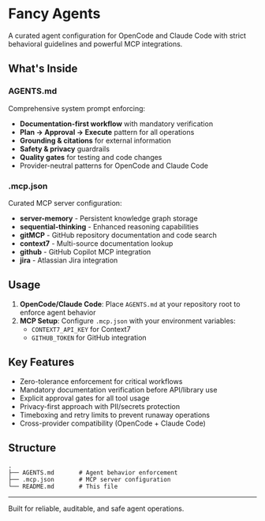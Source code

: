 # Fancy Agents

A curated agent configuration for OpenCode and Claude Code with strict behavioral guidelines and powerful MCP integrations.

## What's Inside

### AGENTS.md
Comprehensive system prompt enforcing:
- **Documentation-first workflow** with mandatory verification
- **Plan → Approval → Execute** pattern for all operations
- **Grounding & citations** for external information
- **Safety & privacy** guardrails
- **Quality gates** for testing and code changes
- Provider-neutral patterns for OpenCode and Claude Code

### .mcp.json
Curated MCP server configuration:
- **server-memory** - Persistent knowledge graph storage
- **sequential-thinking** - Enhanced reasoning capabilities
- **gitMCP** - GitHub repository documentation and code search
- **context7** - Multi-source documentation lookup
- **github** - GitHub Copilot MCP integration
- **jira** - Atlassian Jira integration

## Usage

1. **OpenCode/Claude Code**: Place `AGENTS.md` at your repository root to enforce agent behavior
2. **MCP Setup**: Configure `.mcp.json` with your environment variables:
   - `CONTEXT7_API_KEY` for Context7
   - `GITHUB_TOKEN` for GitHub integration

## Key Features

- Zero-tolerance enforcement for critical workflows
- Mandatory documentation verification before API/library use
- Explicit approval gates for all tool usage
- Privacy-first approach with PII/secrets protection
- Timeboxing and retry limits to prevent runaway operations
- Cross-provider compatibility (OpenCode + Claude Code)

## Structure

```
.
├── AGENTS.md       # Agent behavior enforcement
├── .mcp.json       # MCP server configuration
└── README.md       # This file
```

---

Built for reliable, auditable, and safe agent operations.
